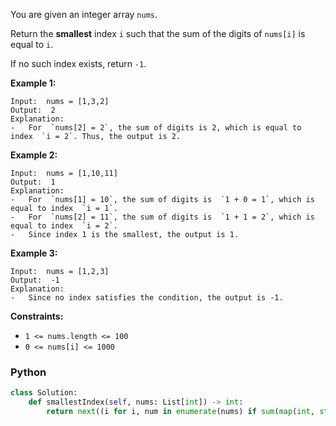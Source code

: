 You are given an integer array  `nums`.

Return the  **smallest**  index  `i`  such that the sum of the digits of  `nums[i]`  is equal to  `i`.

If no such index exists, return  `-1`.

**Example 1:**

```
Input:  nums = [1,3,2]
Output:  2
Explanation:
-   For  `nums[2] = 2`, the sum of digits is 2, which is equal to index  `i = 2`. Thus, the output is 2.
```

**Example 2:**

```
Input:  nums = [1,10,11]
Output:  1
Explanation:
-   For  `nums[1] = 10`, the sum of digits is  `1 + 0 = 1`, which is equal to index  `i = 1`.
-   For  `nums[2] = 11`, the sum of digits is  `1 + 1 = 2`, which is equal to index  `i = 2`.
-   Since index 1 is the smallest, the output is 1.
```

**Example 3:**

```
Input:  nums = [1,2,3]
Output:  -1
Explanation:
-   Since no index satisfies the condition, the output is -1.
```

**Constraints:**

- `1 <= nums.length <= 100`
- `0 <= nums[i] <= 1000`

### Python

```py
class Solution:
    def smallestIndex(self, nums: List[int]) -> int:
        return next((i for i, num in enumerate(nums) if sum(map(int, str(num))) == i), -1)
```